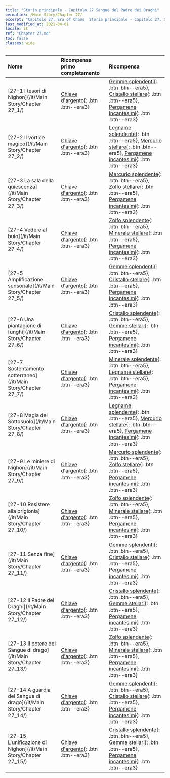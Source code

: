 ```yaml
---
title: "Storia principale - Capitolo 27 Sangue del Padre dei Draghi"
permalink: /Main Story/Chapter 27/
excerpt: "Capitolo 27. Era of Chaos  Storia principale - Capitolo 27. Sangue del Padre dei Draghi"
last_modified_at: 2021-04-01
locale: it
ref: "Chapter 27.md"
toc: false
classes: wide
---
```


  | Nome |  Ricompensa primo completamento | Ricompensa |
  |:------------|:------------|:------------| 
  | [27-1 I tesori di Nighon](/it/Main Story/Chapter 27_1/) | [Chiave d'argento](/it/Items/con_693/){: .btn .btn--era3} | [Gemme splendenti](/it/Items/mat_100/){: .btn .btn--era5}, [Cristallo stellare](/it/Items/mat_94/){: .btn .btn--era5}, [Pergamene incantesimi](/it/Items/con_694/){: .btn .btn--era3} |
  | [27-2 Il vortice magico](/it/Main Story/Chapter 27_2/) | [Chiave d'argento](/it/Items/con_693/){: .btn .btn--era3} | [Legname splendente](/it/Items/mat_97/){: .btn .btn--era5}, [Mercurio stellare](/it/Items/mat_91/){: .btn .btn--era5}, [Pergamene incantesimi](/it/Items/con_694/){: .btn .btn--era3} |
  | [27-3 La sala della quiescenza](/it/Main Story/Chapter 27_3/) | [Chiave d'argento](/it/Items/con_693/){: .btn .btn--era3} | [Mercurio splendente](/it/Items/mat_98/){: .btn .btn--era5}, [Zolfo stellare](/it/Items/mat_92/){: .btn .btn--era5}, [Pergamene incantesimi](/it/Items/con_694/){: .btn .btn--era3} |
  | [27-4 Vedere al buio](/it/Main Story/Chapter 27_4/) | [Chiave d'argento](/it/Items/con_693/){: .btn .btn--era3} | [Zolfo splendente](/it/Items/mat_99/){: .btn .btn--era5}, [Minerale stellare](/it/Items/mat_89/){: .btn .btn--era5}, [Pergamene incantesimi](/it/Items/con_694/){: .btn .btn--era3} |
  | [27-5 Amplificazione sensoriale](/it/Main Story/Chapter 27_5/) | [Chiave d'argento](/it/Items/con_693/){: .btn .btn--era3} | [Gemme splendenti](/it/Items/mat_100/){: .btn .btn--era5}, [Cristallo stellare](/it/Items/mat_94/){: .btn .btn--era5}, [Pergamene incantesimi](/it/Items/con_694/){: .btn .btn--era3} |
  | [27-6 Una piantagione di funghi](/it/Main Story/Chapter 27_6/) | [Chiave d'argento](/it/Items/con_693/){: .btn .btn--era3} | [Cristallo splendente](/it/Items/mat_101/){: .btn .btn--era5}, [Gemme stellari](/it/Items/mat_93/){: .btn .btn--era5}, [Pergamene incantesimi](/it/Items/con_694/){: .btn .btn--era3} |
  | [27-7 Sostentamento sotterraneo](/it/Main Story/Chapter 27_7/) | [Chiave d'argento](/it/Items/con_693/){: .btn .btn--era3} | [Minerale splendente](/it/Items/mat_96/){: .btn .btn--era5}, [Legname stellare](/it/Items/mat_90/){: .btn .btn--era5}, [Pergamene incantesimi](/it/Items/con_694/){: .btn .btn--era3} |
  | [27-8 Magia del Sottosuolo](/it/Main Story/Chapter 27_8/) | [Chiave d'argento](/it/Items/con_693/){: .btn .btn--era3} | [Legname splendente](/it/Items/mat_97/){: .btn .btn--era5}, [Mercurio stellare](/it/Items/mat_91/){: .btn .btn--era5}, [Pergamene incantesimi](/it/Items/con_694/){: .btn .btn--era3} |
  | [27-9 Le miniere di Nighon](/it/Main Story/Chapter 27_9/) | [Chiave d'argento](/it/Items/con_693/){: .btn .btn--era3} | [Mercurio splendente](/it/Items/mat_98/){: .btn .btn--era5}, [Zolfo stellare](/it/Items/mat_92/){: .btn .btn--era5}, [Pergamene incantesimi](/it/Items/con_694/){: .btn .btn--era3} |
  | [27-10 Resistere alla prigionia](/it/Main Story/Chapter 27_10/) | [Chiave d'argento](/it/Items/con_693/){: .btn .btn--era3} | [Zolfo splendente](/it/Items/mat_99/){: .btn .btn--era5}, [Minerale stellare](/it/Items/mat_89/){: .btn .btn--era5}, [Pergamene incantesimi](/it/Items/con_694/){: .btn .btn--era3} |
  | [27-11 Senza fine](/it/Main Story/Chapter 27_11/) | [Chiave d'argento](/it/Items/con_693/){: .btn .btn--era3} | [Gemme splendenti](/it/Items/mat_100/){: .btn .btn--era5}, [Cristallo stellare](/it/Items/mat_94/){: .btn .btn--era5}, [Pergamene incantesimi](/it/Items/con_694/){: .btn .btn--era3} |
  | [27-12 Il Padre dei Draghi](/it/Main Story/Chapter 27_12/) | [Chiave d'argento](/it/Items/con_693/){: .btn .btn--era3} | [Cristallo splendente](/it/Items/mat_101/){: .btn .btn--era5}, [Gemme stellari](/it/Items/mat_93/){: .btn .btn--era5}, [Pergamene incantesimi](/it/Items/con_694/){: .btn .btn--era3} |
  | [27-13 Il potere del Sangue di drago](/it/Main Story/Chapter 27_13/) | [Chiave d'argento](/it/Items/con_693/){: .btn .btn--era3} | [Zolfo splendente](/it/Items/mat_99/){: .btn .btn--era5}, [Minerale stellare](/it/Items/mat_89/){: .btn .btn--era5}, [Pergamene incantesimi](/it/Items/con_694/){: .btn .btn--era3} |
  | [27-14 A guardia del Sangue di drago](/it/Main Story/Chapter 27_14/) | [Chiave d'argento](/it/Items/con_693/){: .btn .btn--era3} | [Gemme splendenti](/it/Items/mat_100/){: .btn .btn--era5}, [Cristallo stellare](/it/Items/mat_94/){: .btn .btn--era5}, [Pergamene incantesimi](/it/Items/con_694/){: .btn .btn--era3} |
  | [27-15 L'unificazione di Nighon](/it/Main Story/Chapter 27_15/) | [Chiave d'argento](/it/Items/con_693/){: .btn .btn--era3} | [Cristallo splendente](/it/Items/mat_101/){: .btn .btn--era5}, [Gemme stellari](/it/Items/mat_93/){: .btn .btn--era5}, [Pergamene incantesimi](/it/Items/con_694/){: .btn .btn--era3} |
